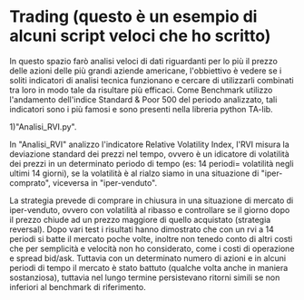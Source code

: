 # Trading (questo è un esempio di alcuni script veloci che ho scritto)
In questo spazio farò analisi veloci di dati riguardanti per lo più il prezzo delle azioni delle più grandi aziende americane, l'obbiettivo è vedere se i soliti indicatori di analisi tecnica funzionano e cercare di 
utilizzarli combinati tra loro in modo tale da risultare più efficaci.
Come Benchmark utilizzo l'andamento dell'indice Standard & Poor 500 del periodo analizzato, tali indicatori sono i più famosi e sono presenti nella libreria python TA-lib.

1)"Analisi_RVI.py".

In "Analisi_RVI" analizzo l'indicatore Relative Volatility Index, l'RVI misura la deviazione standard dei prezzi nel tempo, ovvero è un idicatore di volatilità dei prezzi in un determinato periodo di tempo (es: 14 periodi= volatilità negli ultimi 14 giorni), se la volatilità è al rialzo siamo in una situazione di "iper-comprato", viceversa in "iper-venduto".

La strategia prevede di comprare in chiusura in una situazione di mercato di iper-venduto, ovvero con volatilità al ribasso e controllare se il giorno dopo il prezzo chiude ad un prezzo maggiore di quello acquistato (strategia reversal). Dopo vari test i risultati hanno dimostrato che con un rvi a 14 periodi si batte il mercato poche volte, inoltre non tenedo conto di altri costi che per semplicità e velocità non ho considerato, come i costi di operazione e spread bid/ask.
Tuttavia con un determinato numero di azioni e in alcuni periodi di tempo il mercato è stato battuto (qualche volta anche in maniera sostanziosa), tuttavia nel lungo termine persistevano ritorni simili se non inferiori al benchmark di riferimento.



